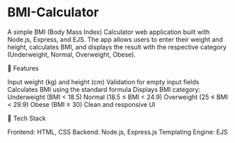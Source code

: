 # BMI-Calculator

A simple BMI (Body Mass Index) Calculator web application built with Node.js, Express, and EJS.
The app allows users to enter their weight and height, calculates BMI, and displays the result with the respective category (Underweight, Normal, Overweight, Obese).

🚀 Features

Input weight (kg) and height (cm)
Validation for empty input fields
Calculates BMI using the standard formula
Displays BMI category:
Underweight (BMI < 18.5)
Normal (18.5 ≤ BMI < 24.9)
Overweight (25 ≤ BMI < 29.9)
Obese (BMI ≥ 30)
Clean and responsive UI

🧩 Tech Stack

Frontend: HTML, CSS
Backend: Node.js, Express.js
Templating Engine: EJS	​                       

